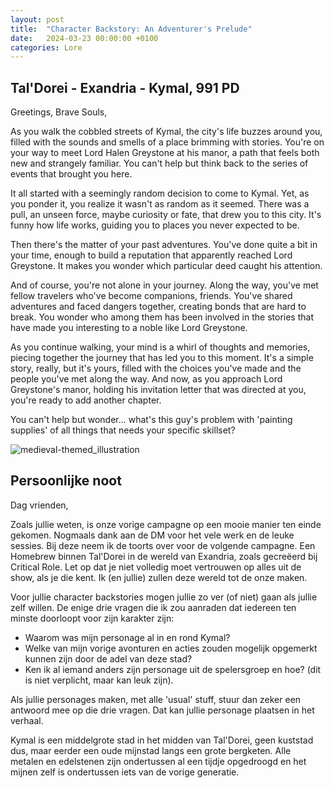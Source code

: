 ```yaml
---
layout: post
title:  "Character Backstory: An Adventurer's Prelude"
date:   2024-03-23 00:00:00 +0100
categories: Lore
---
```


## Tal'Dorei - Exandria - Kymal, 991 PD

Greetings, Brave Souls,

As you walk the cobbled streets of Kymal, the city's life buzzes around you, filled with the sounds and smells of a place brimming with stories. You're on your way to meet Lord Halen Greystone at his manor, a path that feels both new and strangely familiar. You can't help but think back to the series of events that brought you here.

It all started with a seemingly random decision to come to Kymal. Yet, as you ponder it, you realize it wasn't as random as it seemed. There was a pull, an unseen force, maybe curiosity or fate, that drew you to this city. It's funny how life works, guiding you to places you never expected to be.

Then there's the matter of your past adventures. You've done quite a bit in your time, enough to build a reputation that apparently reached Lord Greystone. It makes you wonder which particular deed caught his attention.

And of course, you're not alone in your journey. Along the way, you've met fellow travelers who've become companions, friends. You've shared adventures and faced dangers together, creating bonds that are hard to break. You wonder who among them has been involved in the stories that have made you interesting to a noble like Lord Greystone.

As you continue walking, your mind is a whirl of thoughts and memories, piecing together the journey that has led you to this moment. It's a simple story, really, but it's yours, filled with the choices you've made and the people you've met along the way. And now, as you approach Lord Greystone's manor, holding his invitation letter that was directed at you, you're ready to add another chapter.

You can't help but wonder... what's this guy's problem with 'painting supplies' of all things that needs your specific skillset? 

![medieval-themed_illustration](https://github.com/JanStaelens/JanStaelens.github.io/assets/40687012/497ea60b-5771-4d13-b076-b76ea103ccb3)


## Persoonlijke noot

Dag vrienden,

Zoals jullie weten, is onze vorige campagne op een mooie manier ten einde gekomen. Nogmaals dank aan de DM voor het vele werk en de leuke sessies. Bij deze neem ik de toorts over voor de volgende campagne. Een Homebrew binnen Tal'Dorei in de wereld van Exandria, zoals gecreëerd bij Critical Role. Let op dat je niet volledig moet vertrouwen op alles uit de show, als je die kent. Ik (en jullie) zullen deze wereld tot de onze maken.

Voor jullie character backstories mogen jullie zo ver (of niet) gaan als jullie zelf willen. De enige drie vragen die ik zou aanraden dat iedereen ten minste doorloopt voor zijn karakter zijn:

- Waarom was mijn personage al in en rond Kymal?
- Welke van mijn vorige avonturen en acties zouden mogelijk opgemerkt kunnen zijn door de adel van deze stad?
- Ken ik al iemand anders zijn personage uit de spelersgroep en hoe? (dit is niet verplicht, maar kan leuk zijn).

Als jullie personages maken, met alle 'usual' stuff, stuur dan zeker een antwoord mee op die drie vragen. Dat kan jullie personage plaatsen in het verhaal.

Kymal is een middelgrote stad in het midden van Tal'Dorei, geen kuststad dus, maar eerder een oude mijnstad langs een grote bergketen. Alle metalen en edelstenen zijn ondertussen al een tijdje opgedroogd en het mijnen zelf is ondertussen iets van de vorige generatie.
